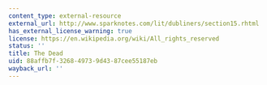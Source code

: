 ```yaml
---
content_type: external-resource
external_url: http://www.sparknotes.com/lit/dubliners/section15.rhtml
has_external_license_warning: true
license: https://en.wikipedia.org/wiki/All_rights_reserved
status: ''
title: The Dead
uid: 88affb7f-3268-4973-9d43-87cee55187eb
wayback_url: ''
---
```

